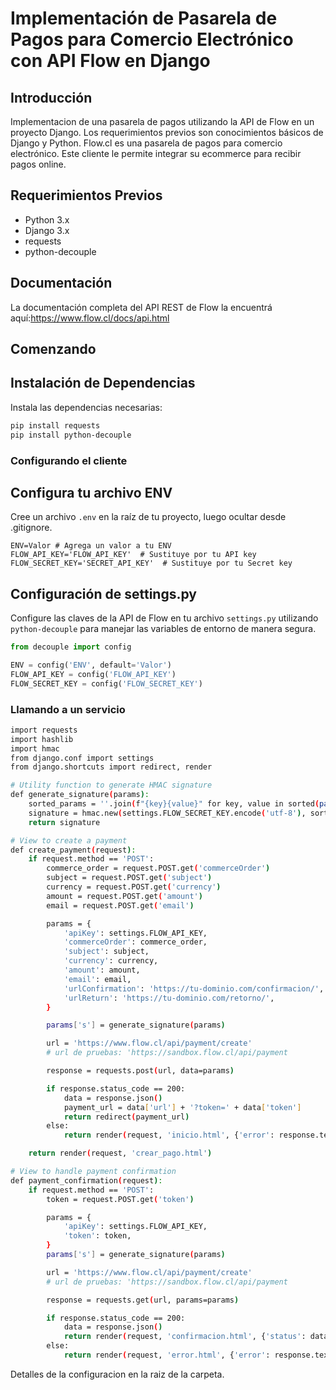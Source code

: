 # Implementación de Pasarela de Pagos para Comercio Electrónico con API Flow en Django

## Introducción

Implementacion de una pasarela de pagos utilizando la API de Flow en un proyecto Django. Los requerimientos previos son conocimientos básicos de Django y Python.
Flow.cl es una pasarela de pagos para comercio electrónico. Este cliente le permite integrar su ecommerce para recibir pagos online.

## Requerimientos Previos

- Python 3.x
- Django 3.x
- requests
- python-decouple

## Documentación

La documentación completa del API REST de Flow la encuentrá aquí:https://www.flow.cl/docs/api.html

## Comenzando

## Instalación de Dependencias

Instala las dependencias necesarias:

```bash
pip install requests 
pip install python-decouple
```

### Configurando el cliente


## Configura tu archivo ENV

Cree un archivo `.env` en la raíz de tu proyecto, luego ocultar desde .gitignore.

```env
ENV=Valor # Agrega un valor a tu ENV
FLOW_API_KEY='FLOW_API_KEY'  # Sustituye por tu API key
FLOW_SECRET_KEY='SECRET_API_KEY'  # Sustituye por tu Secret key
```

## Configuración de settings.py

Configure las claves de la API de Flow en tu archivo `settings.py` utilizando `python-decouple` para manejar las variables de entorno de manera segura.

```python
from decouple import config

ENV = config('ENV', default='Valor')
FLOW_API_KEY = config('FLOW_API_KEY')
FLOW_SECRET_KEY = config('FLOW_SECRET_KEY')
```

### Llamando a un servicio

```bash
import requests
import hashlib
import hmac
from django.conf import settings
from django.shortcuts import redirect, render

# Utility function to generate HMAC signature
def generate_signature(params):
    sorted_params = ''.join(f"{key}{value}" for key, value in sorted(params.items()))
    signature = hmac.new(settings.FLOW_SECRET_KEY.encode('utf-8'), sorted_params.encode('utf-8'), hashlib.sha256).hexdigest()
    return signature

# View to create a payment
def create_payment(request):
    if request.method == 'POST':
        commerce_order = request.POST.get('commerceOrder')
        subject = request.POST.get('subject')
        currency = request.POST.get('currency')
        amount = request.POST.get('amount')
        email = request.POST.get('email')

        params = {
            'apiKey': settings.FLOW_API_KEY,
            'commerceOrder': commerce_order,
            'subject': subject,
            'currency': currency,
            'amount': amount,
            'email': email,
            'urlConfirmation': 'https://tu-dominio.com/confirmacion/',
            'urlReturn': 'https://tu-dominio.com/retorno/',
        }

        params['s'] = generate_signature(params)

        url = 'https://www.flow.cl/api/payment/create'
        # url de pruebas: 'https://sandbox.flow.cl/api/payment

        response = requests.post(url, data=params)

        if response.status_code == 200:
            data = response.json()
            payment_url = data['url'] + '?token=' + data['token']
            return redirect(payment_url)
        else:
            return render(request, 'inicio.html', {'error': response.text})

    return render(request, 'crear_pago.html')

# View to handle payment confirmation
def payment_confirmation(request):
    if request.method == 'POST':
        token = request.POST.get('token')

        params = {
            'apiKey': settings.FLOW_API_KEY,
            'token': token,
        }
        params['s'] = generate_signature(params)

        url = 'https://www.flow.cl/api/payment/create'
        # url de pruebas: 'https://sandbox.flow.cl/api/payment

        response = requests.get(url, params=params)

        if response.status_code == 200:
            data = response.json()
            return render(request, 'confirmacion.html', {'status': data})
        else:
            return render(request, 'error.html', {'error': response.text})
```
Detalles de la configuracion en la raiz de la carpeta.
